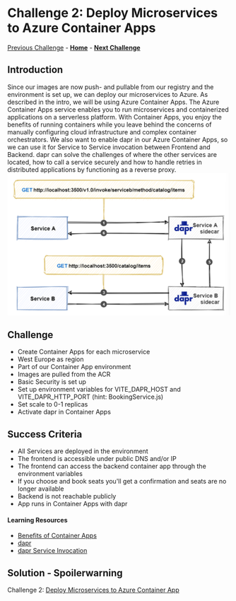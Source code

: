 # Challenge 2: Deploy Microservices to Azure Container Apps

[Previous Challenge](./01-Build-and-push-locally.md) - **[Home](../README.md)** - **[Next Challenge](./03-GitHub-Actions.md)**

## Introduction

Since our images are now push- and pullable from our registry and the environment is set up, we can deploy our microservices to Azure. As described in the intro, we will be using Azure Container Apps. The Azure Container Apps service enables you to run microservices and containerized applications on a serverless platform. With Container Apps, you enjoy the benefits of running containers while you leave behind the concerns of manually configuring cloud infrastructure and complex container orchestrators.
We also want to enable dapr in our Azure Container Apps, so we can use it for Service to Service invocation between Frontend and Backend. dapr can solve the challenges of where the other services are located, how to call a service securely and how to handle retries in distributed applications by functioning as a reverse proxy.
![dapr service invocation example](../Images/dapr-service-invocation.png)

## Challenge

- Create Container Apps for each microservice
- West Europe as region
- Part of our Container App environment
- Images are pulled from the ACR
- Basic Security is set up
- Set up environment variables for VITE_DAPR_HOST and VITE_DAPR_HTTP_PORT (hint: BookingService.js)
- Set scale to 0-1 replicas
- Activate dapr in Container Apps

## Success Criteria

- All Services are deployed in the environment
- The frontend is accessible under public DNS and/or IP
- The frontend can access the backend container app through the environment variables
- If you choose and book seats you'll get a confirmation and seats are no longer available
- Backend is not reachable publicly
- App runs in Container Apps with dapr

#### Learning Resources

- [Benefits of Container Apps](https://docs.microsoft.com/en-us/azure/container-apps/compare-options)
- [dapr](https://docs.dapr.io/concepts/overview/)
- [dapr Service Invocation](https://learn.microsoft.com/en-us/dotnet/architecture/dapr-for-net-developers/service-invocation)

## Solution - Spoilerwarning

Challenge 2: [Deploy Microservices to Azure Container App](../Solutionguide/02-Azure-Container-Apps-solution.md)
